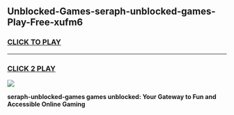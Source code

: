 
## Unblocked-Games-seraph-unblocked-games-Play-Free-xufm6
<h3>
<a href="https://premium76.site?title=seraph-unblocked-games&ref=20M">CLICK TO PLAY</a></h3>
<hr>

<h3>
<a href="https://premium76.site?title=seraph-unblocked-games&ref=20M">CLICK 2 PLAY</a>
  
</h3>

<a href="https://premium76.site?title=seraph-unblocked-games&ref=19M"><img src="https://clearcache.store/games.png"></a>


**seraph-unblocked-games games unblocked: Your Gateway to Fun and Accessible Online Gaming**
